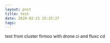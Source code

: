 ```yaml
---
layout: post
title: test
date: 2020-02-21 15:25:27
tags:
---
```


test from cluster firmoo with drone ci and fluxc cd 